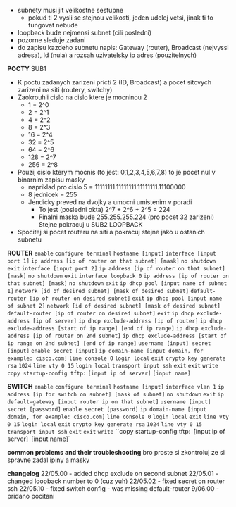 - subnety musi jit velikostne sestupne
	- pokud ti 2 vysli se stejnou velikosti, jeden udelej vetsi, jinak ti to fungovat nebude
- loopback bude nejmensi subnet (cili posledni)
- pozorne sleduje zadani
- do zapisu kazdeho subnetu napis: Gateway (router), Broadcast (nejvyssi adresa), Id (nula) a rozsah uzivatelsky ip adres (pouzitelnych)

**POCTY**
SUB1
- K poctu zadanych zarizeni pricti 2 (ID, Broadcast) a pocet sitovych zarizeni na siti (routery, switchy)
- Zaokrouhli cislo na cislo ktere je mocninou 2
	- 1 = 2^0
	- 2 = 2^1
	- 4 = 2^2
	- 8 = 2^3
	- 16 = 2^4
	- 32 = 2^5
	- 64 = 2^6
	- 128 = 2^7
	- 256 = 2^8
- Pouzij cislo kterym mocnis (to jest: 0,1,2,3,4,5,6,7,8) to je pocet nul v binarnim zapisu masky
	- napriklad pro cislo 5 = 11111111.11111111.11111111.11100000
	- 8 jednicek = 255
	- Jendicky preved na dvojky a umocni umistenim v poradi
		- To jest (posledni okta) 2^7 + 2^6 + 2^5 = 224
		- Finalni maska bude 255.255.255.224 (pro pocet 32 zarizeni)
Stejne pokracuj u SUB2
LOOPBACK
- Spocitej si pocet routeru na siti a pokracuj stejne jako u ostanich subnetu

**ROUTER**
`enable`
`configure terminal`
`hostname [input]`
`interface [input port 1]`
	`ip address [ip of router on that subnet] [mask]`
	`no shutdown`
	`exit`
`interface [input port 2]`
	`ip address [ip of router on that subnet] [mask]`
	`no shutdown`
	`exit`
`interface loopback 0`
	`ip address [ip of router on that subnet] [mask]`
	`no shutdown`
	`exit`
`ip dhcp pool [input name of subnet 1]`
	`network [id of desired subnet] [mask of desired subnet]`
	`default-router [ip of router on desired subnet]`
	`exit`
`ip dhcp pool [input name of subnet 2]`
	`network [id of desired subnet] [mask of desired subnet]`
	`default-router [ip of router on desired subnet]`
	`exit`
`ip dhcp exclude-address [ip of server]`
`ip dhcp exclude-address [ip of router]`
`ip dhcp exclude-address [start of ip range] [end of ip range]`
`ip dhcp exclude-address [ip of router on 2nd subnet]`
`ip dhcp exclude-address [start of ip range on 2nd subnet] [end of ip range]`
`username [input] secret [input]`
`enable secret [input]`
`ip domain-name [input domain, for example: cisco.com]`
`line console 0`
	`login local`
	`exit`
`crypto key generate rsa`
	`1024`
`line vty 0 15`
	`login local`
	`transport input ssh`
	`exit`
`exit`
`write`
`copy startup-config tftp:`
	`[input ip of server]`
	`[input name]`

**SWITCH**
`enable`
`configure terminal`
`hostname [input]`
`interface vlan 1`
	`ip address [ip for switch on subnet] [mask of subnet]`
	`no shutdown`
	`exit`
`ip default-gateway [input router ip on that subnet]`
`username [input] secret [password]`
`enable secret [password]`
`ip domain-name [input domain, for example: cisco.com]`
`line console 0`
	`login local`
	`exit`
`line vty 0 15`
	`login local`
	`exit`
`crypto key generate rsa`
	`1024`
`line vty 0 15`
	`transport input ssh`
	`exit`
`exit`
`write`
``copy startup-config tftp:`
	`[input ip of server]`
	`[input name]`

**common problems and their troubleshooting**
bro proste si zkontroluj ze si spravne zadal ipiny a masky


**changelog**
22/05.00 - added dhcp exclude on second subnet
22/05.01 - changed loopback number to 0 (cuz yuh)
22/05.02 - fixed secret on router ssh
22/05.10 - fixed switch config - was missing default-router
9/06.00 - pridano pocitani